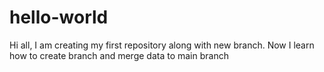 # hello-world
Hi all,
I am creating my first repository along with new branch.
Now I learn how to create branch and merge data to main branch

